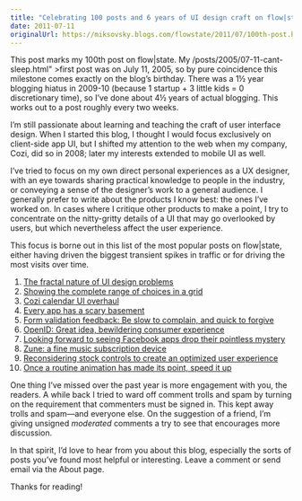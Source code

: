 ```yaml
---
title: "Celebrating 100 posts and 6 years of UI design craft on flow|state"
date: 2011-07-11
originalUrl: https://miksovsky.blogs.com/flowstate/2011/07/100th-post.html
---
```


<p>
  This post marks my 100th post on flow|state. My
  /posts/2005/07-11-cant-sleep.html"
    >first post</a
  >&#0160;was on July 11, 2005, so by pure coincidence this milestone comes
  exactly on the blog’s birthday. There was a 1½ year blogging hiatus in 2009-10
  (because 1 startup + 3 little kids = 0 discretionary time), so I’ve done about
  4½ years of actual blogging. This works out to a post roughly every two weeks.
</p>
<p>
  I’m still passionate about learning and teaching the craft of user interface
  design. When I started this blog, I thought I would focus exclusively on
  client-side app UI, but I shifted my attention to the web when my company,
  Cozi, did so in 2008; later my interests extended to mobile UI as well.
</p>
<p>
  I’ve tried to focus on my own direct personal experiences as a UX designer,
  with an eye towards sharing practical knowledge to people in the industry, or
  conveying a sense of the designer’s work to a general audience. I generally
  prefer to write about the products I know best: the ones I’ve worked on. In
  cases where I critique other products to make a point, I try to concentrate on
  the nitty-gritty details of a UI that may go overlooked by users, but which
  nevertheless affect the user experience.
</p>
<p>
  This focus is borne out in this list of the most popular posts on flow|state,
  either having driven the biggest transient spikes in traffic or for driving
  the most visits over time.
</p>
<ol>
  <li>
    <a
      href="/posts/2005/10-03-the-fractal-nature-of-ui-design-problems.html"
      >The fractal nature of UI design problems</a
    >
  </li>
  <li>
    <a
      href="/posts/2008/04-13-showing-the-complete-range-of-choices-in-a-grid.html"
      >Showing the complete range of choices in a grid</a
    >
  </li>
  <li>
    <a
      href="/posts/2008/04-02-cozi-calendar-ui-overhaul.html"
      >Cozi calendar UI overhaul</a
    >
  </li>
  <li>
    <a
      href="/posts/2010/09-07-every-app-has-a-scary-basement.html"
      >Every app has a scary basement</a
    >
  </li>
  <li>
    <a
      href="/posts/2010/09-13-form-validation-feedback-be-slow-to-complain-and-quick-to-forgive.html"
      >Form validation feedback: Be slow to complain, and quick to forgive</a
    >
  </li>
  <li>
    <a
      href="/posts/2007/08-16-openid-great-idea-bewildering-consumer-experience.html"
      >OpenID: Great idea, bewildering consumer experience</a
    >
  </li>
  <li>
    <a
      href="/posts/2008/01-27-looking-forward-to-seeing-facebook-apps-drop-their-pointless-mystery.html"
      >Looking forward to seeing Facebook apps drop their pointless mystery</a
    >
  </li>
  <li>
    <a
      href="/posts/2008/01-10-zune-a-fine-music-subscription-device.html"
      >Zune: a fine music subscription device</a
    >
  </li>
  <li>
    <a
      href="/posts/2010/10-11-reconsidering-stock-controls-to-create-an-optimized-user-experience.html"
      >Reconsidering stock controls to create an optimized user experience</a
    >
  </li>
  <li>
    <a
      href="/posts/2011/01-24-once-a-routine-animation-has-made-its-point-speed-it-up.html"
      >Once a routine animation has made its point, speed it up</a
    >
  </li>
</ol>
<p>
  One thing I’ve missed over the past year is more engagement with you, the
  readers. A while back I tried to ward off comment trolls and spam by turning
  on the requirement that commenters must be signed in. This kept away trolls
  and spam—and everyone else. On the suggestion of a friend, I’m giving unsigned
  <em>moderated </em>comments a try to see that encourages more discussion.
</p>
<p>
  In that spirit, I’d love to hear from you about this blog, especially the
  sorts of posts you’ve found most helpful or interesting. Leave a comment or
  send email via the About page.
</p>
<p>Thanks for reading!</p>
